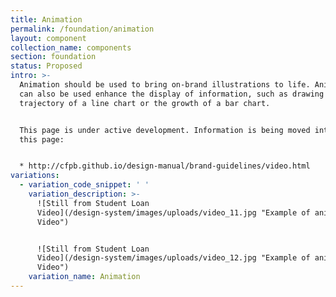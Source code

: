 ```yaml
---
title: Animation
permalink: /foundation/animation
layout: component
collection_name: components
section: foundation
status: Proposed
intro: >-
  Animation should be used to bring on-brand illustrations to life. Animation
  can also be used enhance the display of information, such as drawing the
  trajectory of a line chart or the growth of a bar chart.


  This page is under active development. Information is being moved into it from
  this page:


  * http://cfpb.github.io/design-manual/brand-guidelines/video.html
variations:
  - variation_code_snippet: ' '
    variation_description: >-
      ![Still from Student Loan
      Video](/design-system/images/uploads/video_11.jpg "Example of animation in
      Video")


      ![Still from Student Loan
      Video](/design-system/images/uploads/video_12.jpg "Example of animation in
      Video")
    variation_name: Animation
---
```


